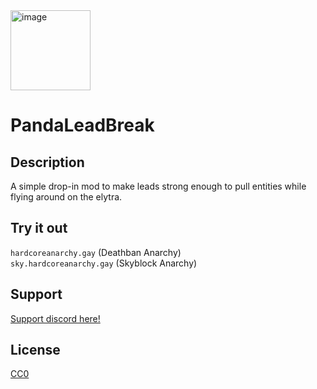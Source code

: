 <img width="128" height="128" alt="image" src="https://github.com/user-attachments/assets/25acb667-97ee-4d27-a74b-1290ca136b31" />

# PandaLeadBreak

## Description

A simple drop-in mod to make leads strong enough to pull entities while flying around on the elytra.

## Try it out
`hardcoreanarchy.gay`   (Deathban Anarchy)  
`sky.hardcoreanarchy.gay`   (Skyblock Anarchy)

## Support

[Support discord here!]( https://discord.gg/3tP3Tqu983)

## License

[CC0](https://creativecommons.org/public-domain/cc0/)
